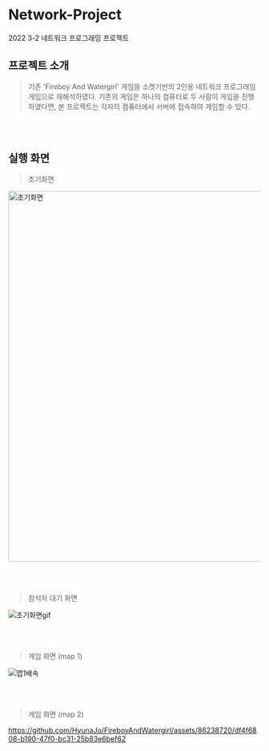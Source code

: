 # Network-Project
2022 3-2 네트워크 프로그래밍 프로젝트

## 프로젝트 소개
> 기존 'Fireboy And Watergirl' 게임을 소켓기반의 2인용 네트워크 프로그래임 게임으로 재해석하였다. 기존의 게임은 하나의 컴퓨터로 두 사람이 게임을 진행하였다면, 본 프로젝트는 각자의 컴퓨터에서 서버에 접속하여 게임할 수 있다.

<br><br>

## 실행 화면
> 초기화면
<img width="740" alt="초기화면" src="https://github.com/HyunaJo/FireboyAndWatergirl/assets/86238720/34170513-cde2-4df9-9cc3-41d7b05db1d0">

<br><br>


> 참석자 대기 화면


![초기화면gif](https://github.com/HyunaJo/FireboyAndWatergirl/assets/86238720/f3ab1b4b-ca15-47e1-a26d-1804f05aa664)


<br><br>


> 게임 화면 (map 1)

![맵1배속](https://github.com/HyunaJo/FireboyAndWatergirl/assets/86238720/1340f142-cf9a-467e-b788-b8fce5ff71b4)

<br><br>


> 게임 화면 (map 2)

https://github.com/HyunaJo/FireboyAndWatergirl/assets/86238720/df4f6808-b190-47f0-bc31-25b83e6bef62
